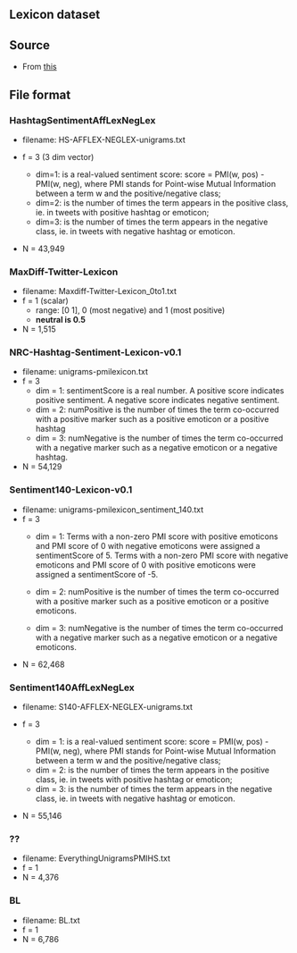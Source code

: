 ## Lexicon dataset


## Source
* From [this](http://saifmohammad.com/WebPages/lexicons.html)


## File format

### HashtagSentimentAffLexNegLex
* filename: HS-AFFLEX-NEGLEX-unigrams.txt
* f = 3 (3 dim vector)
	* dim=1: <score> is a real-valued sentiment score: score = PMI(w, pos) - PMI(w, neg), where PMI stands for Point-wise Mutual Information between a term w and the positive/negative class;
	* dim=2: <Npos> is the number of times the term appears in the positive class, ie. in tweets with positive hashtag or emoticon;
	* dim=3: <Nneg> is the number of times the term appears in the negative class, ie. in tweets with negative hashtag or emoticon.

* N = 43,949

### MaxDiff-Twitter-Lexicon
* filename: Maxdiff-Twitter-Lexicon_0to1.txt
* f = 1 (scalar)
	* range: [0 1], 0 (most negative) and 1 (most positive)
	* **neutral is 0.5**
* N = 1,515


### NRC-Hashtag-Sentiment-Lexicon-v0.1
* filename: unigrams-pmilexicon.txt
* f = 3
	* dim = 1: sentimentScore is a real number. A positive score indicates positive sentiment. A negative score indicates negative sentiment.
	* dim = 2: numPositive is the number of times the term co-occurred with a positive marker such as a positive emoticon or a positive hashtag
	* dim = 3: numNegative is the number of times the term co-occurred with a negative marker such as a negative emoticon or a negative hashtag.
* N = 54,129

### Sentiment140-Lexicon-v0.1
* filename: unigrams-pmilexicon_sentiment_140.txt
* f = 3
	* dim = 1: Terms with a non-zero PMI score with positive emoticons and PMI score of 0 with negative emoticons were assigned a sentimentScore of 5.
	  Terms with a non-zero PMI score with negative emoticons and PMI score of 0 
	  with positive emoticons were assigned a sentimentScore of -5.

	* dim = 2: numPositive is the number of times the term co-occurred with a positive marker such as a positive emoticon or a positive emoticons.

	* dim = 3: numNegative is the number of times the term co-occurred with a negative marker such as a negative emoticon or a negative emoticons.
* N = 62,468

### Sentiment140AffLexNegLex
* filename: S140-AFFLEX-NEGLEX-unigrams.txt
* f = 3
	* dim = 1: <score> is a real-valued sentiment score: score = PMI(w, pos) - PMI(w, neg), where PMI stands for Point-wise Mutual Information between a term w and the positive/negative class;
	* dim = 2: <Npos> is the number of times the term appears in the positive class, ie. in tweets with positive hashtag or emoticon;
	* dim = 3: <Nneg> is the number of times the term appears in the negative class, ie. in tweets with negative hashtag or emoticon.

* N = 55,146

### ??
* filename: EverythingUnigramsPMIHS.txt
* f = 1
* N = 4,376


### BL
* filename: BL.txt
* f = 1
* N = 6,786

